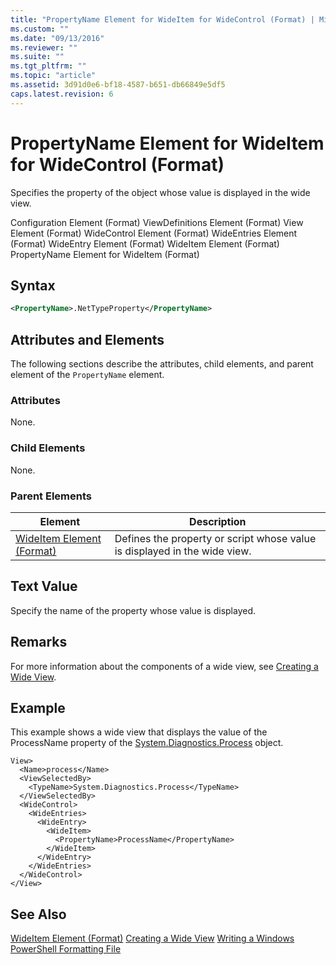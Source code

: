 ```yaml
---
title: "PropertyName Element for WideItem for WideControl (Format) | Microsoft Docs"
ms.custom: ""
ms.date: "09/13/2016"
ms.reviewer: ""
ms.suite: ""
ms.tgt_pltfrm: ""
ms.topic: "article"
ms.assetid: 3d91d0e6-bf18-4587-b651-db66849e5df5
caps.latest.revision: 6
---
```

# PropertyName Element for WideItem for WideControl (Format)
Specifies the property of the object whose value is displayed in the wide view.

 Configuration Element (Format)
ViewDefinitions Element (Format)
View Element (Format)
WideControl Element (Format)
WideEntries Element (Format)
WideEntry Element (Format)
WideItem Element (Format)
PropertyName Element for WideItem (Format)

## Syntax

```xml
<PropertyName>.NetTypeProperty</PropertyName>
```

## Attributes and Elements
 The following sections describe the attributes, child elements, and parent element of the `PropertyName` element.

### Attributes
 None.

### Child Elements
 None.

### Parent Elements

|Element|Description|
|-------------|-----------------|
|[WideItem Element (Format)](./wideitem-element-for-widecontrol-format.md)|Defines the property or script whose value is displayed in the wide view.|

## Text Value
 Specify the name of the property whose value is displayed.

## Remarks
 For more information about the components of a wide view, see [Creating a Wide View](./creating-a-wide-view.md).

## Example
 This example shows a wide view that displays the value of the ProcessName property of the [System.Diagnostics.Process](/dotnet/api/System.Diagnostics.Process) object.

```
View>
  <Name>process</Name>
  <ViewSelectedBy>
    <TypeName>System.Diagnostics.Process</TypeName>
  </ViewSelectedBy>
  <WideControl>
    <WideEntries>
      <WideEntry>
        <WideItem>
          <PropertyName>ProcessName</PropertyName>
        </WideItem>
      </WideEntry>
    </WideEntries>
  </WideControl>
</View>

```

## See Also
 [WideItem Element (Format)](./wideitem-element-for-widecontrol-format.md)
 [Creating a Wide View](./creating-a-wide-view.md)
 [Writing a Windows PowerShell Formatting File](./writing-a-windows-powershell-formatting-file.md)
